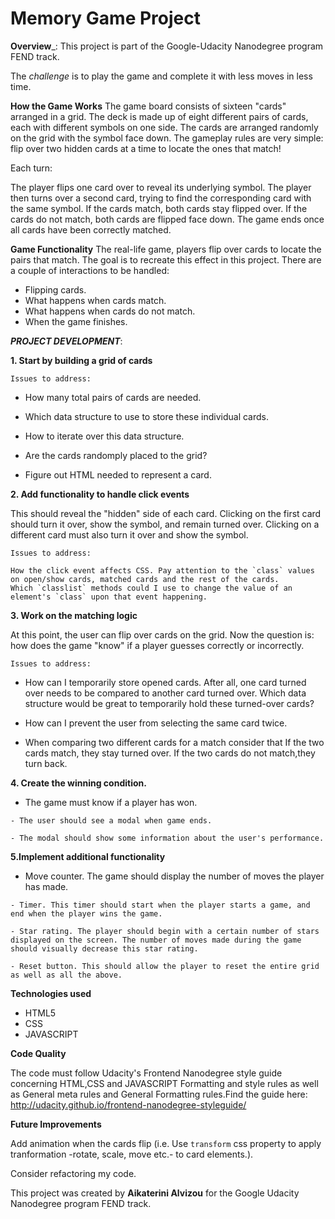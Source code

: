 # Memory Game Project

**Overview**_: This project is part of the Google-Udacity Nanodegree program FEND track.
              
 The *challenge* is to play the game and complete it with less moves in less time.

**How the Game Works**
The game board consists of sixteen "cards" arranged in a grid. The deck is made up of eight different pairs of cards, each with different symbols on one side. The cards are arranged randomly on the grid with the symbol face down. The gameplay rules are very simple: flip over two hidden cards at a time to locate the ones that match!

Each turn:

The player flips one card over to reveal its underlying symbol.
The player then turns over a second card, trying to find the corresponding card with the same symbol.
If the cards match, both cards stay flipped over.
If the cards do not match, both cards are flipped face down.
The game ends once all cards have been correctly matched.

**Game Functionality**
The real-life game, players flip over cards to locate the pairs that match. The goal is to recreate this effect in this project. There are a couple of interactions to be handled:

- Flipping cards.
- What happens when cards match.
- What happens when cards do not match.
- When the game finishes.

_**PROJECT DEVELOPMENT**_: 

**1. Start by building a grid of cards**
    
    Issues to address:
    
   - How many total pairs of cards are needed.

   -  Which data structure to use to store these individual cards.

   - How to iterate over this data structure.

   - Are the cards randomply placed to the grid?

   - Figure out HTML needed to represent a card.

 **2. Add functionality to handle click events**

 This should reveal the "hidden" side of each card. Clicking on the first card should turn it over, show the symbol, and remain turned over. Clicking on a different card must also turn it over and show the symbol.

    Issues to address:

    How the click event affects CSS. Pay attention to the `class` values on open/show cards, matched cards and the rest of the cards.
    Which `classlist` methods could I use to change the value of an element's `class` upon that event happening.

**3. Work on the matching logic**

   At this point, the user can flip over cards on the grid. Now the question is: how does the game "know" if a player guesses correctly or incorrectly.
    
    Issues to address:

   - How can I temporarily store opened cards. After all, one card turned over needs to be compared to another card turned over. Which data structure would be great to temporarily hold these turned-over cards? 
   
   - How can I prevent the user from selecting the same card twice.

   - When comparing two different cards for a match consider that If the two cards match, they stay turned over. If the two cards do not match,they turn back.

**4. Create the winning condition.**

   - The game must know if a player has won.

    - The user should see a modal when game ends.

    - The modal should show some information about the user's performance.

**5.Implement additional functionality**

   - Move counter. The game should display the number of moves the player has made.

    - Timer. This timer should start when the player starts a game, and end when the player wins the game.

    - Star rating. The player should begin with a certain number of stars displayed on the screen. The number of moves made during the game should visually decrease this star rating.

    - Reset button. This should allow the player to reset the entire grid as well as all the above.

**Technologies used**

 - HTML5
 - CSS 
 - JAVASCRIPT

 **Code Quality**

The code must follow Udacity's Frontend Nanodegree style guide concerning HTML,CSS and JAVASCRIPT Formatting and style rules as well as General meta rules and General Formatting rules.Find the guide here: http://udacity.github.io/frontend-nanodegree-styleguide/

 **Future Improvements**

 Add animation when the cards flip (i.e. Use `transform` css property to apply tranformation -rotate, scale, move etc.- to card elements.).

 Consider refactoring my code. 

   
  
 This project was created by **Aikaterini Alvizou** for the Google Udacity Nanodegree program FEND track.